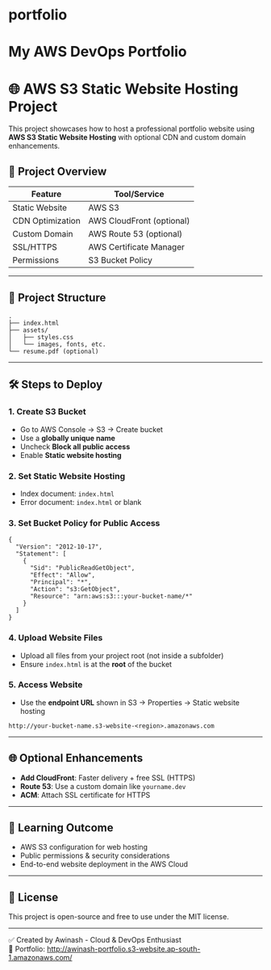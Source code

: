 # portfolio
# My AWS DevOps Portfolio


# 🌐 AWS S3 Static Website Hosting Project

This project showcases how to host a professional portfolio website using **AWS S3 Static Website Hosting** with optional CDN and custom domain enhancements.

## 🚀 Project Overview

| Feature              | Tool/Service             |
|----------------------|--------------------------|
| Static Website       | AWS S3                   |
| CDN Optimization     | AWS CloudFront (optional)|
| Custom Domain        | AWS Route 53 (optional)  |
| SSL/HTTPS            | AWS Certificate Manager  |
| Permissions          | S3 Bucket Policy         |

---

## 📁 Project Structure

```
.
├── index.html
├── assets/
│   ├── styles.css
│   └── images, fonts, etc.
└── resume.pdf (optional)
```

---

## 🛠️ Steps to Deploy

### 1. Create S3 Bucket

- Go to AWS Console → S3 → Create bucket
- Use a **globally unique name**
- Uncheck **Block all public access**
- Enable **Static website hosting**

### 2. Set Static Website Hosting

- Index document: `index.html`
- Error document: `index.html` or blank

### 3. Set Bucket Policy for Public Access

```
{
  "Version": "2012-10-17",
  "Statement": [
    {
      "Sid": "PublicReadGetObject",
      "Effect": "Allow",
      "Principal": "*",
      "Action": "s3:GetObject",
      "Resource": "arn:aws:s3:::your-bucket-name/*"
    }
  ]
}
```

### 4. Upload Website Files

- Upload all files from your project root (not inside a subfolder)
- Ensure `index.html` is at the **root** of the bucket

### 5. Access Website

- Use the **endpoint URL** shown in S3 → Properties → Static website hosting

```
http://your-bucket-name.s3-website-<region>.amazonaws.com
```

---

## 🌐 Optional Enhancements

- **Add CloudFront**: Faster delivery + free SSL (HTTPS)
- **Route 53**: Use a custom domain like `yourname.dev`
- **ACM**: Attach SSL certificate for HTTPS

---

## 🧠 Learning Outcome

- AWS S3 configuration for web hosting
- Public permissions & security considerations
- End-to-end website deployment in the AWS Cloud

---

## 📄 License

This project is open-source and free to use under the MIT license.

---

✅ Created by Awinash - Cloud & DevOps Enthusiast  
🔗 Portfolio: http://awinash-portfolio.s3-website.ap-south-1.amazonaws.com/

